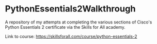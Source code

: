 # PythonEssentials2Walkthrough
A repository of my attempts at completing the various sections of Cisco's Python Essentials 2 certificate via the Skills for All academy.

Link to course: https://skillsforall.com/course/python-essentials-2
